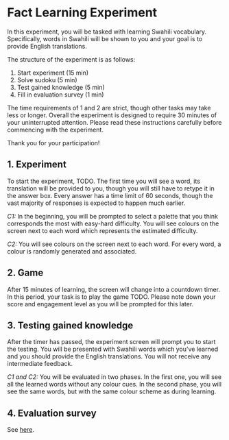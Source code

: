 # Fact Learning Experiment

In this experiment, you will be tasked with learning Swahili vocabulary.
Specifically, words in Swahili will be shown to you and your goal is to provide English translations.

The structure of the experiment is as follows:
1. Start experiment (15 min)
2. Solve sudoku (5 min)
3. Test gained knowledge (5 min)
4. Fill in evaluation survey (1 min)

The time requirements of 1 and 2 are strict, though other tasks may take less or longer.
Overall the experiment is designed to require 30 minutes of your uninterrupted attention.
Please read these instructions carefully before commencing with the experiment.

Thank you for your participation!

## 1. Experiment

To start the experiment, TODO.
The first time you will see a word, its translation will be provided to you, though you will still have to retype it in the answer box.
Every answer has a time limit of 60 seconds, though the vast majority of responses is expected to happen much earlier.

_C1:_
In the beginning, you will be prompted to select a palette that you think corresponds the most with easy-hard difficulty.
You will see colours on the screen next to each word which represents the estimated difficulty.

_C2:_
You will see colours on the screen next to each word.
For every word, a colour is randomly generated and associated.

## 2. Game

After 15 minutes of learning, the screen will change into a countdown timer.
In this period, your task is to play the game TODO.
Please note down your score and engagement level as you will be prompted for this later.

## 3. Testing gained knowledge

After the timer has passed, the experiment screen will prompt you to start the testing.
You will be presented with Swahili words which you've learned and you should provide the English translations.
You will not receive any intermediate feedback.

_C1 and C2:_
You will be evaluated in two phases.
In the first one, you will see all the learned words without any colour cues.
In the second phase, you will see the same words, but with the same colour scheme as during learning.

## 4. Evaluation survey

See [here](todo).
